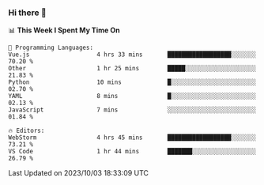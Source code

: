 ### Hi there 👋

<!--
**asdf12303116/asdf12303116** is a ✨ _special_ ✨ repository because its `README.md` (this file) appears on your GitHub profile.

Here are some ideas to get you started:

- 🔭 I’m currently working on ...
- 🌱 I’m currently learning ...
- 👯 I’m looking to collaborate on ...
- 🤔 I’m looking for help with ...
- 💬 Ask me about ...
- 📫 How to reach me: ...
- 😄 Pronouns: ...
- ⚡ Fun fact: ...
-->

<!--START_SECTION:waka-->
📊 **This Week I Spent My Time On** 

```text
💬 Programming Languages: 
Vue.js                   4 hrs 33 mins       ██████████████████░░░░░░░   70.20 % 
Other                    1 hr 25 mins        █████░░░░░░░░░░░░░░░░░░░░   21.83 % 
Python                   10 mins             █░░░░░░░░░░░░░░░░░░░░░░░░   02.70 % 
YAML                     8 mins              █░░░░░░░░░░░░░░░░░░░░░░░░   02.13 % 
JavaScript               7 mins              ░░░░░░░░░░░░░░░░░░░░░░░░░   01.84 % 

🔥 Editors: 
WebStorm                 4 hrs 45 mins       ██████████████████░░░░░░░   73.21 % 
VS Code                  1 hr 44 mins        ███████░░░░░░░░░░░░░░░░░░   26.79 % 
```


 Last Updated on 2023/10/03 18:33:09 UTC
<!--END_SECTION:waka-->
